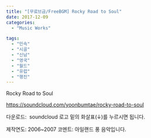 ```yaml
---
title: "[무료브금/FreeBGM] Rocky Road to Soul"
date: 2017-12-09
categories: 
  - "Music Works"

tags: 
  - "민속"
  - "시골"
  - "신남"
  - "영국"
  - "월드"
  - "유럽"
  - "행진"
---
```


Rocky Road to Soul

https://soundcloud.com/yoonbumtae/rocky-road-to-soul

다운로드:  soundcloud 로고 밑의 화살표(↓)를 누르시면 됩니다.

제작연도: 2006~2007 코멘트: 아일랜드 풍 음악입니다.
